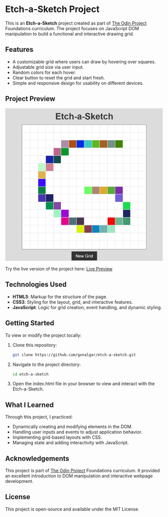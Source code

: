 # Etch-a-Sketch Project

This is an **Etch-a-Sketch** project created as part of [The Odin Project](https://www.theodinproject.com/) Foundations curriculum. The project focuses on JavaScript DOM manipulation to build a functional and interactive drawing grid.

## Features

- A customizable grid where users can draw by hovering over squares.
- Adjustable grid size via user input.
- Random colors for each hover.
- Clear button to reset the grid and start fresh.
- Simple and responsive design for usability on different devices.

## Project Preview

![Etch-a-Sketch Screenshot](etch-a-sketch-screenshot.png) 

Try the live version of the project here: [Live Preview](https://gonalgar.github.io/etch-a-sketch/)

## Technologies Used

- **HTML5**: Markup for the structure of the page.
- **CSS3**: Styling for the layout, grid, and interactive features.
- **JavaScript**: Logic for grid creation, event handling, and dynamic styling.

## Getting Started

To view or modify the project locally:

1. Clone this repository:
   ```bash
   git clone https://github.com/gonalgar/etch-a-sketch.git
2. Navigate to the project directory:
    ```bash
    cd etch-a-sketch
3. Open the index.html file in your browser to view and interact with the Etch-a-Sketch.

## What I Learned
Through this project, I practiced:

- Dynamically creating and modifying elements in the DOM.
- Handling user inputs and events to adjust application behavior.
- Implementing grid-based layouts with CSS.
- Managing state and adding interactivity with JavaScript.

## Acknowledgements
This project is part of [The Odin Project](https://www.theodinproject.com/paths/foundations/courses/foundations) Foundations curriculum. It provided an excellent introduction to DOM manipulation and interactive webpage development.

## License
This project is open-source and available under the MIT License.
